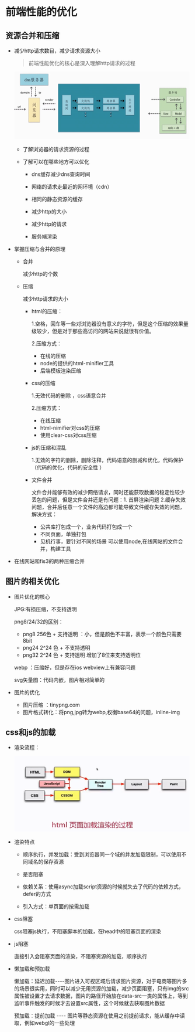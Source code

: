 # 前端性能的优化
## 资源合并和压缩

- 减少http请求数目，减少请求资源大小

   > 前端性能优化的核心是深入理解http请求的过程

    ![blockchain](1.png "http请求")
   - 了解浏览器的请求资源的过程

   - 了解可以在哪些地方可以优化

      - dns缓存减少dns查询时间

      - 网络的请求走最近的网环境（cdn）

      - 相同的静态资源的缓存

      - 减少http的大小

      - 减少http的请求

      - 服务端渲染

- 掌握压缩与合并的原理
   
   - 合并
   
        减少http的个数

   - 压缩

        减少http请求的大小
        
        - html的压缩：

          1.空格，回车等一些对浏览器没有意义的字符，但是这个压缩的效果量级较少，但是对于那些高访问的网站来说就很有价值。

          2.压缩方式：
          - 在线的压缩
          - node的提供的html-minifier工具
          - 后端模板渲染压缩
        - css的压缩

            1.无效代码的删除 ，css语意合并

            2.压缩方式：
            - 在线压缩
            - html-nimifier对css的压缩
            - 使用clear-css对css压缩
        - js的压缩和混乱

            1.无效的字符的删除，删除注释，代码语意的删减和优化，代码保护（代码的优化，代码的安全性 ）
        - 文件合并  

            文件合并能够有效的减少网络请求，同时还能获取数据的稳定性较少丢包的问题，但是文件合并还是有问题：1. 首屏渲染问题 2.缓存失效问题，合并后任意一个文件的高边都可能导致文件缓存失效的问题，解决方式：

            - 公共库打包成一个，业务代码打包成一个
            - 不同页面，单独打包
            - 见机行事，要针对不同的场景
            可以使用node,在线网站的文件合并，构建工具



- 在线网站和fis3的两种压缩合并
## 图片的相关优化

   - 图片优化的核心

       JPG:有损压缩，不支持透明

       png8/24/32的区别：

       - png8 256色 + 支持透明 ：小，但是颜色不丰富，表示一个颜色只需要8bit
       - png24 2^24 色 + 不支持透明
       - png32 2^24 色 + 支持透明 增加了8位来支持透明位

       webp ：压缩好，但是存在ios webview上有兼容问题

       svg矢量图：代码内嵌，图片相对简单的 

   - 图片的优化

        - 图片压缩 ：tinypng.com
        - 图片格式转化：将png,jpg转为webp,权衡base64的问题，inline-img
## css和js的加载

   - 渲染流程：

        ![blockchain](2.png "http请求")

   - 渲染特点

     - 顺序执行，并发加载：受到浏览器同一个域的并发加载限制，可以使用不同域名的保存资源

     - 是否阻塞

     - 依赖关系：使用async加载script资源的时候就失去了代码的依赖方式，defer的方式

     - 引入方式：单页面的按需加载

   - css阻塞

       css阻塞js执行，不阻塞脚本的加载，在head中的阻塞页面的渲染

   - js阻塞
           
      直接引入会阻塞页面的渲染，不阻塞资源的加载，顺序执行

   - 懒加载和预加载        

       懒加载：延迟加载----图片进入可视区域后请求图片资源，对于电商等图片多的场景很实用，同时可以减少无用资源的加载，减少页面阻塞，只有img的src属性被设置才去请求数据，图片的路径开始放在data-src一类的属性上，等到监听事件触发的时候才去设置src属性，这个时候就去获取图片数据

       预加载：提前加载 ---- 图片等静态资源在使用之前提前请求，能从缓存中读取，例如webgl的一些处理